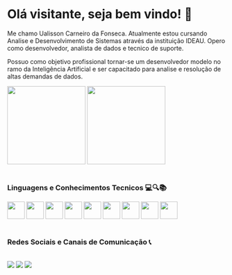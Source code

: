 # Olá visitante, seja bem vindo! 👋

Me chamo Ualisson Carneiro da Fonseca. Atualmente estou cursando Analise e Desenvolvimento de Sistemas através da instituição IDEAU. Opero como desenvolvedor, analista de dados e tecnico de suporte. 

Possuo como objetivo profissional tornar-se um desenvolvedor modelo no ramo da Inteligência Artificial e ser capacitado para analise e resolução de altas demandas de dados.
<br>

<div>
  <img height="180em" src="https://github-readme-stats.vercel.app/api?username=UalissonFC&show_icons=true&theme=dark&include_all_commits=true&count_private=true"/>
  <img height="180em" src="https://github-readme-stats.vercel.app/api/top-langs/?username=UalissonFC&layout=compact&langs_count=16&theme=dark"/>
</div>
<br>

### Linguagens e Conhecimentos Tecnicos 💻🔍📚


<div>
  <img height="40" width="40" src="https://cdn.jsdelivr.net/gh/devicons/devicon@latest/icons/css3/css3-original-wordmark.svg" /> 
  <img height="40" width="40" src="https://cdn.jsdelivr.net/gh/devicons/devicon@latest/icons/html5/html5-original-wordmark.svg" /> 
  <img height="40" width="40" src="https://cdn.jsdelivr.net/gh/devicons/devicon@latest/icons/java/java-original-wordmark.svg" /> 
  <img height="40" width="40" src="https://cdn.jsdelivr.net/gh/devicons/devicon@latest/icons/javascript/javascript-original.svg" /> 
  <img height="40" width="40" src="https://cdn.jsdelivr.net/gh/devicons/devicon@latest/icons/mysql/mysql-plain-wordmark.svg" /> 
  <img height="40" width="40" src="https://cdn.jsdelivr.net/gh/devicons/devicon@latest/icons/notion/notion-plain.svg" />
  <img height="40" width="40" src="https://cdn.jsdelivr.net/gh/devicons/devicon@latest/icons/postgresql/postgresql-original-wordmark.svg" />
  <img height="40" width="40" src="https://cdn.jsdelivr.net/gh/devicons/devicon@latest/icons/python/python-original-wordmark.svg" />
  <img height="40" width="40" src="https://cdn.jsdelivr.net/gh/devicons/devicon@latest/icons/vscode/vscode-original.svg" />                         
</div>
<br>

### Redes Sociais e Canais de Comunicação 📞
<br>

<div>
  <a href="www.linkedin.com/in/ualissoncf" target="_blank"><img src="https://img.shields.io/badge/LinkedIn-0077B5?style=for-the-badge&logo=linkedin&logoColor=white"></a>
  <a href="https://www.instagram.com/fonseca.c0" target="_blank"><img src="https://img.shields.io/badge/Instagram-E4405F?style=for-the-badge&logo=instagram&logoColor=white"></a>
  <a href="https://api.whatsapp.com/send?phone=5554992489797&text=sua%20mensagem" target="_blank"><img src="https://img.shields.io/badge/WhatsApp-25D366?style=for-the-badge&logo=whatsapp&logoColor=white"></a>
</div>
